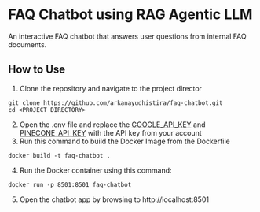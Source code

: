 # FAQ Chatbot using RAG Agentic LLM

An interactive FAQ chatbot that answers user questions from internal FAQ documents.

## How to Use

1. Clone the repository and navigate to the project director
   
  ```
  git clone https://github.com/arkanayudhistira/faq-chatbot.git
  cd <PROJECT DIRECTORY>
  ```

2. Open the .env  file and replace the [GOOGLE_API_KEY](https://aistudio.google.com/app/apikey) and [PINECONE_API_KEY](https://app.pinecone.io/) with the API key from your account
3. Run this command to build the Docker Image from the Dockerfile

  ```
  docker build -t faq-chatbot .
  ```

4. Run the Docker container using this command:

  ```
  docker run -p 8501:8501 faq-chatbot
  ```

5. Open the chatbot app by browsing to http://localhost:8501


